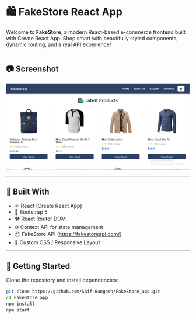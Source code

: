 # 🛍️ FakeStore React App

Welcome to **FakeStore**, a modern React-based e-commerce frontend built with Create React App. Shop smart with beautifully styled components, dynamic routing, and a real API experience!

---

## 📷 Screenshot
 <img src="src/images/Screenshot 2025-07.png" alt="?"/>

---

## 🧰 Built With

- ⚛️ React (Create React App)
- 🧱 Bootstrap 5
- 🛠 React Router DOM
- 🌐 Context API for state management
- 📦 FakeStore API (https://fakestoreapi.com/)
- 💅 Custom CSS / Responsive Layout

---

## 🚀 Getting Started

Clone the repository and install dependencies:

```bash
git clone https://github.com/Saif-Bangash/FakeStore_app.git
cd FakeStore_app
npm install
npm start
